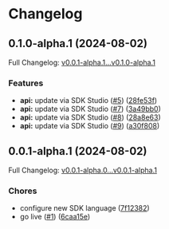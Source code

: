 # Changelog

## 0.1.0-alpha.1 (2024-08-02)

Full Changelog: [v0.0.1-alpha.1...v0.1.0-alpha.1](https://github.com/EndexAI/factset-events-and-transcripts-api-python/compare/v0.0.1-alpha.1...v0.1.0-alpha.1)

### Features

* **api:** update via SDK Studio ([#5](https://github.com/EndexAI/factset-events-and-transcripts-api-python/issues/5)) ([28fe53f](https://github.com/EndexAI/factset-events-and-transcripts-api-python/commit/28fe53f102e941255deb592abe2cc3be3d99afda))
* **api:** update via SDK Studio ([#7](https://github.com/EndexAI/factset-events-and-transcripts-api-python/issues/7)) ([3a49bb0](https://github.com/EndexAI/factset-events-and-transcripts-api-python/commit/3a49bb0bd36dcf1374850a61ae6052da725da105))
* **api:** update via SDK Studio ([#8](https://github.com/EndexAI/factset-events-and-transcripts-api-python/issues/8)) ([28a8e63](https://github.com/EndexAI/factset-events-and-transcripts-api-python/commit/28a8e6323b5e6ead0126d74f4a2ad5e9f4113a77))
* **api:** update via SDK Studio ([#9](https://github.com/EndexAI/factset-events-and-transcripts-api-python/issues/9)) ([a30f808](https://github.com/EndexAI/factset-events-and-transcripts-api-python/commit/a30f808930948b1aa31572cf0c83f988f0a13064))

## 0.0.1-alpha.1 (2024-08-02)

Full Changelog: [v0.0.1-alpha.0...v0.0.1-alpha.1](https://github.com/EndexAI/factset-events-and-transcripts-api-python/compare/v0.0.1-alpha.0...v0.0.1-alpha.1)

### Chores

* configure new SDK language ([7f12382](https://github.com/EndexAI/factset-events-and-transcripts-api-python/commit/7f12382e93781864a8a2feeac71279bb0df733a1))
* go live ([#1](https://github.com/EndexAI/factset-events-and-transcripts-api-python/issues/1)) ([6caa15e](https://github.com/EndexAI/factset-events-and-transcripts-api-python/commit/6caa15edd26431d0a49f25e73fdec475cc98da18))
